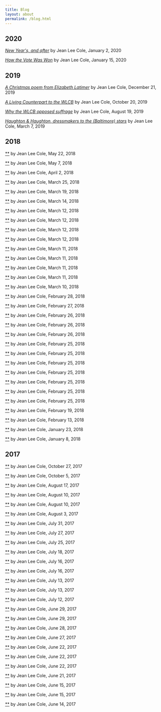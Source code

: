 ```yaml
---
title: Blog
layout: about
permalink: /blog.html
---
```

## 2020

[*New Year's, and after*](https://elizajames.github.io/WLCB_draft/2020-01-02.html) by Jean Lee Cole, January 2, 2020

[*How the Vote Was Won*](https://elizajames.github.io/WLCB_draft/2020-01-15) by Jean Lee Cole, January 15, 2020

## 2019

[*A Christmas poem from Elizabeth Latimer*](https://elizajames.github.io/WLCB_draft/2019-12-21.html) by Jean Lee Cole, December 21, 2019

[*A Living Counterpart to the WLCB*](https://elizajames.github.io/WLCB_draft/2019-10-20.html) by Jean Lee Cole, October 20, 2019

[*Why the WLCB opposed suffrage*](https://elizajames.github.io/WLCB_draft/2019-08-19.html) by Jean Lee Cole, August 19, 2019

[*Haughton & Haughton, dressmakers to the (Baltimore) stars*](https://elizajames.github.io/WLCB_draft/2019-03-07.html) by Jean Lee Cole, March 7, 2019


## 2018

[**](https://elizajames.github.io/WLCB_draft/) by Jean Lee Cole, May 22, 2018

[**](https://elizajames.github.io/WLCB_draft/) by Jean Lee Cole, May 7, 2018

[**](https://elizajames.github.io/WLCB_draft/) by Jean Lee Cole, April 2, 2018

[**](https://elizajames.github.io/WLCB_draft/) by Jean Lee Cole, March 25, 2018

[**](https://elizajames.github.io/WLCB_draft/) by Jean Lee Cole, March 19, 2018

[**](https://elizajames.github.io/WLCB_draft/) by Jean Lee Cole, March 14, 2018

[**](https://elizajames.github.io/WLCB_draft/) by Jean Lee Cole, March 12, 2018

[**](https://elizajames.github.io/WLCB_draft/) by Jean Lee Cole, March 12, 2018

[**](https://elizajames.github.io/WLCB_draft/) by Jean Lee Cole, March 12, 2018

[**](https://elizajames.github.io/WLCB_draft/) by Jean Lee Cole, March 12, 2018

[**](https://elizajames.github.io/WLCB_draft/) by Jean Lee Cole, March 11, 2018

[**](https://elizajames.github.io/WLCB_draft/) by Jean Lee Cole, March 11, 2018

[**](https://elizajames.github.io/WLCB_draft/) by Jean Lee Cole, March 11, 2018

[**](https://elizajames.github.io/WLCB_draft/) by Jean Lee Cole, March 11, 2018

[**](https://elizajames.github.io/WLCB_draft/) by Jean Lee Cole, March 10, 2018

[**](https://elizajames.github.io/WLCB_draft/) by Jean Lee Cole, February 28, 2018

[**](https://elizajames.github.io/WLCB_draft/) by Jean Lee Cole, February 27, 2018

[**](https://elizajames.github.io/WLCB_draft/) by Jean Lee Cole, February 26, 2018

[**](https://elizajames.github.io/WLCB_draft/) by Jean Lee Cole, February 26, 2018

[**](https://elizajames.github.io/WLCB_draft/) by Jean Lee Cole, February 26, 2018

[**](https://elizajames.github.io/WLCB_draft/) by Jean Lee Cole, February 25, 2018

[**](https://elizajames.github.io/WLCB_draft/) by Jean Lee Cole, February 25, 2018

[**](https://elizajames.github.io/WLCB_draft/) by Jean Lee Cole, February 25, 2018

[**](https://elizajames.github.io/WLCB_draft/) by Jean Lee Cole, February 25, 2018

[**](https://elizajames.github.io/WLCB_draft/) by Jean Lee Cole, February 25, 2018

[**](https://elizajames.github.io/WLCB_draft/) by Jean Lee Cole, February 25, 2018

[**](https://elizajames.github.io/WLCB_draft/) by Jean Lee Cole, February 25, 2018

[**](https://elizajames.github.io/WLCB_draft/) by Jean Lee Cole, February 19, 2018

[**](https://elizajames.github.io/WLCB_draft/) by Jean Lee Cole, February 13, 2018

[**](https://elizajames.github.io/WLCB_draft/) by Jean Lee Cole, January 23, 2018

[**](https://elizajames.github.io/WLCB_draft/) by Jean Lee Cole, January 8, 2018

## 2017

[**](https://elizajames.github.io/WLCB_draft/) by Jean Lee Cole, October 27, 2017

[**](https://elizajames.github.io/WLCB_draft/) by Jean Lee Cole, October 5, 2017

[**](https://elizajames.github.io/WLCB_draft/) by Jean Lee Cole, August 17, 2017

[**](https://elizajames.github.io/WLCB_draft/) by Jean Lee Cole, August 10, 2017

[**](https://elizajames.github.io/WLCB_draft/) by Jean Lee Cole, August 10, 2017

[**](https://elizajames.github.io/WLCB_draft/) by Jean Lee Cole, August 3, 2017

[**](https://elizajames.github.io/WLCB_draft/) by Jean Lee Cole, July 31, 2017

[**](https://elizajames.github.io/WLCB_draft/) by Jean Lee Cole, July 27, 2017

[**](https://elizajames.github.io/WLCB_draft/) by Jean Lee Cole, July 25, 2017

[**](https://elizajames.github.io/WLCB_draft/) by Jean Lee Cole, July 18, 2017

[**](https://elizajames.github.io/WLCB_draft/) by Jean Lee Cole, July 16, 2017

[**](https://elizajames.github.io/WLCB_draft/) by Jean Lee Cole, July 16, 2017

[**](https://elizajames.github.io/WLCB_draft/) by Jean Lee Cole, July 13, 2017

[**](https://elizajames.github.io/WLCB_draft/) by Jean Lee Cole, July 13, 2017

[**](https://elizajames.github.io/WLCB_draft/) by Jean Lee Cole, July 12, 2017

[**](https://elizajames.github.io/WLCB_draft/) by Jean Lee Cole, June 29, 2017

[**](https://elizajames.github.io/WLCB_draft/) by Jean Lee Cole, June 29, 2017

[**](https://elizajames.github.io/WLCB_draft/) by Jean Lee Cole, June 28, 2017

[**](https://elizajames.github.io/WLCB_draft/) by Jean Lee Cole, June 27, 2017

[**](https://elizajames.github.io/WLCB_draft/) by Jean Lee Cole, June 22, 2017

[**](https://elizajames.github.io/WLCB_draft/) by Jean Lee Cole, June 22, 2017

[**](https://elizajames.github.io/WLCB_draft/) by Jean Lee Cole, June 22, 2017

[**](https://elizajames.github.io/WLCB_draft/) by Jean Lee Cole, June 21, 2017

[**](https://elizajames.github.io/WLCB_draft/) by Jean Lee Cole, June 15, 2017

[**](https://elizajames.github.io/WLCB_draft/) by Jean Lee Cole, June 15, 2017

[**](https://elizajames.github.io/WLCB_draft/) by Jean Lee Cole, June 14, 2017